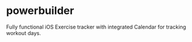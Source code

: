 # powerbuilder
Fully functional iOS Exercise tracker with integrated Calendar for tracking workout days. 
